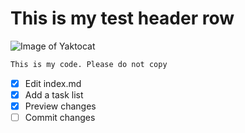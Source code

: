 # This is my test header row

![Image of Yaktocat](https://octodex.github.com/images/yaktocat.png)

```Markdown
This is my code. Please do not copy
```

- [x] Edit index.md
- [x] Add a task list
- [x] Preview changes
- [ ] Commit changes
